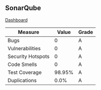 
## SonarQube


[Dashboard](https://sepp-sonar.inf.h-brs.de/dashboard?id=Team_6)

| Measure          | Value  | Grade |
|------------------|--------|-------|
| Bugs             | 0      | A     |
| Vulnerabilities  | 0      | A     |
| Security Hotspots | 0      | A     |
| Code Smells      | 0      | A     |
| Test Coverage    | 98.95% | A     |
| Duplications     | 0.0%   | A     |
